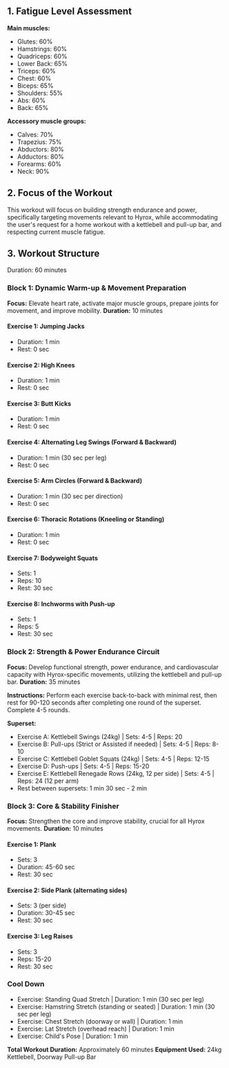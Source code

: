 ## 1. Fatigue Level Assessment

**Main muscles:**
- Glutes: 60%
- Hamstrings: 60%
- Quadriceps: 60%
- Lower Back: 65%
- Triceps: 60%
- Chest: 60%
- Biceps: 65%
- Shoulders: 55%
- Abs: 60%
- Back: 65%

**Accessory muscle groups:**
- Calves: 70%
- Trapezius: 75%
- Abductors: 80%
- Adductors: 80%
- Forearms: 60%
- Neck: 90%

## 2. Focus of the Workout
This workout will focus on building strength endurance and power, specifically targeting movements relevant to Hyrox, while accommodating the user's request for a home workout with a kettlebell and pull-up bar, and respecting current muscle fatigue.

## 3. Workout Structure
Duration: 60 minutes

### Block 1: Dynamic Warm-up & Movement Preparation
**Focus:** Elevate heart rate, activate major muscle groups, prepare joints for movement, and improve mobility.
**Duration:** 10 minutes

#### Exercise 1: Jumping Jacks
- Duration: 1 min
- Rest: 0 sec

#### Exercise 2: High Knees
- Duration: 1 min
- Rest: 0 sec

#### Exercise 3: Butt Kicks
- Duration: 1 min
- Rest: 0 sec

#### Exercise 4: Alternating Leg Swings (Forward & Backward)
- Duration: 1 min (30 sec per leg)
- Rest: 0 sec

#### Exercise 5: Arm Circles (Forward & Backward)
- Duration: 1 min (30 sec per direction)
- Rest: 0 sec

#### Exercise 6: Thoracic Rotations (Kneeling or Standing)
- Duration: 1 min
- Rest: 0 sec

#### Exercise 7: Bodyweight Squats
- Sets: 1
- Reps: 10
- Rest: 30 sec

#### Exercise 8: Inchworms with Push-up
- Sets: 1
- Reps: 5
- Rest: 30 sec

### Block 2: Strength & Power Endurance Circuit
**Focus:** Develop functional strength, power endurance, and cardiovascular capacity with Hyrox-specific movements, utilizing the kettlebell and pull-up bar.
**Duration:** 35 minutes

**Instructions:** Perform each exercise back-to-back with minimal rest, then rest for 90-120 seconds after completing one round of the superset. Complete 4-5 rounds.

**Superset:**
- Exercise A: Kettlebell Swings (24kg) | Sets: 4-5 | Reps: 20
- Exercise B: Pull-ups (Strict or Assisted if needed) | Sets: 4-5 | Reps: 8-10
- Exercise C: Kettlebell Goblet Squats (24kg) | Sets: 4-5 | Reps: 12-15
- Exercise D: Push-ups | Sets: 4-5 | Reps: 15-20
- Exercise E: Kettlebell Renegade Rows (24kg, 12 per side) | Sets: 4-5 | Reps: 24 (12 per arm)
- Rest between supersets: 1 min 30 sec - 2 min

### Block 3: Core & Stability Finisher
**Focus:** Strengthen the core and improve stability, crucial for all Hyrox movements.
**Duration:** 10 minutes

#### Exercise 1: Plank
- Sets: 3
- Duration: 45-60 sec
- Rest: 30 sec

#### Exercise 2: Side Plank (alternating sides)
- Sets: 3 (per side)
- Duration: 30-45 sec
- Rest: 30 sec

#### Exercise 3: Leg Raises
- Sets: 3
- Reps: 15-20
- Rest: 30 sec

### Cool Down
- Exercise: Standing Quad Stretch | Duration: 1 min (30 sec per leg)
- Exercise: Hamstring Stretch (standing or seated) | Duration: 1 min (30 sec per leg)
- Exercise: Chest Stretch (doorway or wall) | Duration: 1 min
- Exercise: Lat Stretch (overhead reach) | Duration: 1 min
- Exercise: Child's Pose | Duration: 1 min

**Total Workout Duration:** Approximately 60 minutes
**Equipment Used:** 24kg Kettlebell, Doorway Pull-up Bar